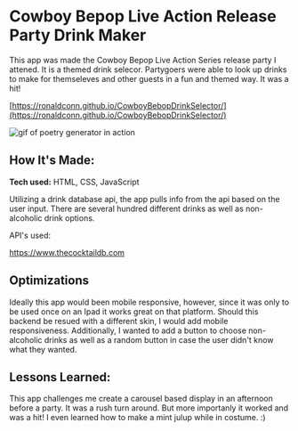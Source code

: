 # Cowboy Bepop Live Action Release Party Drink Maker

This app was made the Cowboy Bepop Live Action Series release party I attened. It is a themed drink selecor. Partygoers were able to look up drinks to make for themseleves and other guests in a fun and themed way. It was a hit!

[https://ronaldconn.github.io/CowboyBebopDrinkSelector/](https://ronaldconn.github.io/CowboyBebopDrinkSelector/)

![gif of poetry generator in action](cbdrinkselector400.gif)

## How It's Made:

**Tech used:** HTML, CSS, JavaScript

Utilizing a drink database api, the app pulls info from the api based on the user input. There are several hundred different drinks as well as non-alcoholic drink options.

API's used:

https://www.thecocktaildb.com

## Optimizations

Ideally this app would been mobile responsive, however, since it was only to be used once on an Ipad it works great on that platform. Should this backend be resued with a different skin, I would add mobile responsiveness. Additionally, I wanted to add a button to choose non-alcoholic drinks as well as a random button in case the user didn't know what they wanted.

## Lessons Learned:

This app challenges me create a carousel based display in an afternoon before a party. It was a rush turn around. But more importanly it worked and was a hit! I even learned how to make a mint julup while in costume. :)
